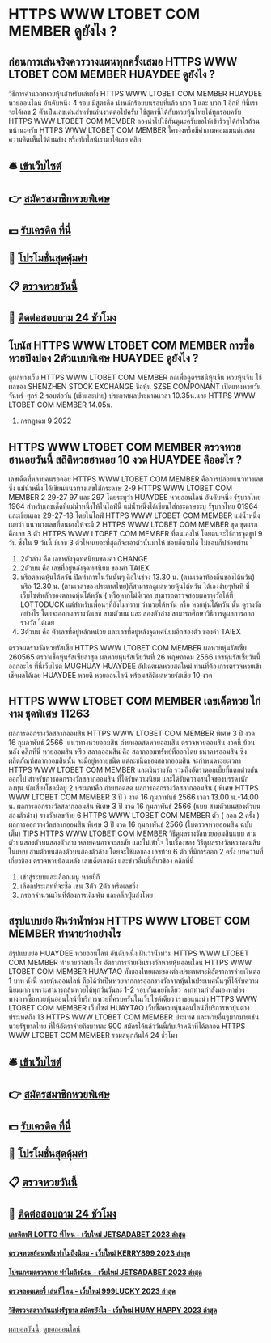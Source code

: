 # HTTPS WWW LTOBET COM MEMBER ดูยังไง ?
## ก่อนการเล่นจริงควรวางแผนทุกครั้งเสมอ HTTPS WWW LTOBET COM MEMBER HUAYDEE ดูยังไง ?
วิธีการคำนวณหวยหุ้นสำหรับเล่นทั้ง HTTPS WWW LTOBET COM MEMBER HUAYDEE หวยออนไลน์ อันดับหนึ่ง 4 รอบ มีสูตรคือ นำหลักร้อยบนรอบที่แล้ว บวก 1 และ บวก 1 อีกที ทีนี้เราจะได้เลข 2 ตัวเป็นเลขเด่นสำหรับเล่นงวดต่อไปครับ ใช้สูตรนี้ได้กับหวยหุ้นไทยได้ทุกรอบครับ HTTPS WWW LTOBET COM MEMBER ลองนำไปใช้กันดูนะครับขอให้เข้ารัวๆได้กำไรถ้วนหน้านะครับ HTTPS WWW LTOBET COM MEMBER ใครงงหรือมีคำถามคอมเมนต์แสดงความคิดเห็นไว้ด้านล่าง หรือทักไลน์เรามาได้เลย คลิก

## 🛎 [เข้าเว็บไซต์](https://bit.ly/3BG5bNw)
## 👉 [สมัครสมาชิกหวยพิเศษ](https://bit.ly/3BG5bNw)
## 💵 [รับเครดิต ที่นี่](https://bit.ly/3C3mvgS)
## 👑 [โปรโมชั่นสุดคุ้มค่า](https://bit.ly/3C3mvgS)
## 📋 [ตรวจหวยวันนี้](https://bit.ly/3C3mvgS)
## 📱 [ติดต่อสอบถาม 24 ชัวโมง](https://bit.ly/3C3mvgS)

## โบนัส HTTPS WWW LTOBET COM MEMBER การซื้อหวยปิงปอง 2ตัวแบบพิเศษ HUAYDEE ดูยังไง ?
ดูผลทางเว็บ HTTPS WWW LTOBET COM MEMBER กดเพื่อดูดรรชนีหุ้นจีน
หวยหุ้นจีน ใช้ผลของ SHENZHEN STOCK EXCHANGE ชื่อหุ้น SZSE COMPONANT เปิดแทงหวยวันจันทร์-ศุกร์ 2 รอบต่อวัน (เช้าและบ่าย) ประกาศผลประมาณเวลา 10.35น.และ HTTPS WWW LTOBET COM MEMBER 14.05น.
1. กรกฎาคม 9 2022

## HTTPS WWW LTOBET COM MEMBER ตรวจหวยฮานอยวันนี้ สถิติหวยฮานอย 10 งวด HUAYDEE คืออะไร ?
เลขเด็ดที่หลายคนรอคอย HTTPS WWW LTOBET COM MEMBER คือการปล่อยแนวทางเลข ซึ่ง แม่น้ำหนึ่ง ได้เขียนแนวทางเลขใส่กระดาษ 2-9 HTTPS WWW LTOBET COM MEMBER 2 29-27 97 และ 297 โดยระบุว่า HUAYDEE หวยออนไลน์ อันดับหนึ่ง รัฐบาลไทย 1964
สำหรับเลขเด็ดที่แม่น้ำหนึ่งให้ในไลฟ์นี้ แม่น้ำหนึ่งได้เขียนใส่กระดาษระบุ รัฐบาลไทย 01964 และเขียนเลข 29-27-18
โดยในไลฟ์ HTTPS WWW LTOBET COM MEMBER แม่น้ำหนึ่ง เผยว่า แนวทางเลขที่ตนเองให้จะมี 2 HTTPS WWW LTOBET COM MEMBER ชุด ชุดแรกคือเลข 3 ตัว HTTPS WWW LTOBET COM MEMBER ที่ตนเองให้ โดยตนจะใช้การจุดธูป 9 วัน ซึ่งใน 9 วันนี้ มีเลข 3 ตัวไหนเยอะที่สุดก็จะเอาตัวนั้นมาให้ ชอบก็ตามได้ ไม่ชอบก็ปล่อยผ่าน
1. 2ตัวล่าง คือ เลขหลังจุดทศนิยมของค่า CHANGE
2. 2ตัวบน คือ เลขที่อยู่หลังจุดทศนิยม ของค่า TAIEX
3. หรือตลาดหุ้นไต้หวัน ปิดทำการในวันนั้นๆ คือในช่วง 13.30 น. (ตามเวลาท้องถิ่นของไต้หวัน) ​หรือ 12.30 น. (ตามเวลาของประเทศไทย)​ ก็สามารถดูผลหวยหุ้นไต้หวัน ได้เองง่ายๆทันที ที่เว็บไซต์หลักของตลาดหุ้นไต้หวัน ( หรือหากไม่มีเวลา สามารถตรวจสอบผลรางวัลได้ที่ LOTTODUCK แต่สำหรับเพื่อนๆที่ยังไม่ทราบ ว่าหวยไต้หวัน หรือ หวยหุ้นไต้หวัน นั้น ดูรางวัลอย่างไร โดยจะออกผลรางวัลเลข สามตัวบน และ สองตัวล่าง สามารถศึกษาวิธีการดูผลการออกรางวัล ได้เลย
4. 3ตัวบน คือ ตัวเลขที่อยู่หลักหน่วย และเลขที่อยู่หลังจุดทศนิยมอีกสองตัว ของค่า TAIEX

ตรวจผลรางวัลหวยรัสเซีย HTTPS WWW LTOBET COM MEMBER ผลหวยหุ้นรัสเซีย 260565 ตรวจเช็คหุ้นรัสเซียล่าสุด ผลหวยหุ้นรัสเซียวันที่ 26 พฤษภาคม 2566 เลขหุ้นรัสเซียวันนี้ออกอะไร ที่นี่เว็บไซต์ MUGHUAY HUAYDEE อัปเดตผลหวยสดใหม่ ท่านที่ต้องการตรวจหวยเข้าเช็คผลได้เลย HUAYDEE หวยดี หวยออนไลน์ พร้อมสถิติผลหวยรัสเซีย 10 งวด

## HTTPS WWW LTOBET COM MEMBER เลขเด็ดหวย ไก่งาม ชุดพิเศษ 11263
ผลการออกรางวัลสลากออมสิน HTTPS WWW LTOBET COM MEMBER พิเศษ 3 ปี งวด 16 กุมภาพันธ์ 2566
 แนวทางหวยออมสิน ถ่ายทอดสดหวยออมสิน ตรวจหวยออมสิน งวดนี้ ย้อนหลัง คลิ๊กที่นี่ 
หวยออมสิน หรือ สลากออมสิน คือ สลากออมทรัพย์ที่ออกโดย ธนาคารออมสิน ซึ่งผลิตภัณฑ์สลากออมสินนั้น จะมีอยู่หลายชนิด แต่ละชนิดของสลากออมสิน จะกำหนดระยะเวลา HTTPS WWW LTOBET COM MEMBER และเงินรางวัล รวมถึงอัตราดอกเบี้ยที่แตกต่างกันออกไป
สำหรับการออกรางวัลสลากออมสิน ที่ได้รับความนิยม และได้รับความสนใจของบรรดานักลงทุน นักเสี่ยงโชคมีอยู่ 2 ประเภทคือ
ถ่ายทอดสด ผลการออกรางวัลสลากออมสิน ( พิเศษ HTTPS WWW LTOBET COM MEMBER 3 ปี ) งวด 16 กุมภาพันธ์ 2566 เวลา 13.00 น.-14.00 น.
ผลการออกรางวัลสลากออมสิน พิเศษ 3 ปี งวด 16 กุมภาพันธ์ 2566 (แบบ สามตัวบนสองตัวบนสองตัวล่าง)
รางวัลเลขท้าย 6 HTTPS WWW LTOBET COM MEMBER ตัว ( ออก 2 ครั้ง )
ผลการออกรางวัลสลากออมสิน พิเศษ 3 ปี งวด 16 กุมภาพันธ์ 2566 (ใบตรวจหวยออมสิน ฉบับเต็ม)
TIPS HTTPS WWW LTOBET COM MEMBER วิธีดูผลรางวัลหวยออมสินแบบ สามตัวบนสองตัวบนสองตัวล่าง
หลายคนอาจจะสงสัย และไม่เข้าใจ ในเรื่องของ วิธีดูผลรางวัลหวยออมสิน ในแบบ สามตัวบนสองตัวบนสองตัวล่าง โดยจะใช้ผลของ เลขท้าย 6 ตัว ที่มีการออก 2 ครั้ง
บทความที่เกี่ยวข้อง
ตรวจหวยย้อนหลัง เลขเด็ดเลขดัง และข่าวอื่นที่เกี่ยวข้อง คลิกที่นี่
1. เข้าสู่ระบบและเลือกเมนู หวยยี่กี
2. เลือกประเภทที่จะซื้อ เช่น 3ตัว 2ตัว หรือเลขวิ่ง
3. กรอกจำนวนเงินที่ต้องการเดิมพัน และคลิ๊กปุ่มส่งโพย

## สรุปแบบย่อ ฝันว่าน้ำท่วม HTTPS WWW LTOBET COM MEMBER ทำนายว่าอย่างไร
สรุปแบบย่อ HUAYDEE หวยออนไลน์ อันดับหนึ่ง ฝันว่าน้ำท่วม HTTPS WWW LTOBET COM MEMBER ทำนายว่าอย่างไร อัตราการจ่ายเงินรางวัลหวยหุ้นออนไลน์ HTTPS WWW LTOBET COM MEMBER HUAYTAO ทั้งของไทยและของต่างประเทศจะมีอัตราการจ่ายเงินต่อ 1 บาท ดังนี้
หวยหุ้นออนไลน์ ถือได้ว่าเป็นหวยจากการออกรางวัลจากหุ้นในประเทศนั้นๆที่ได้รับความนิยมมาก เพราะสามารถลุ้นหวยได้ทุกวันวันละ 1-2 รอบกันเลยทีเดียว หากท่านกำลังมองหาช่องทางการซื้อหวยหุ้นออนไลน์ที่บริการหวยที่ครบครันในเว็บไซต์เดียว เราขอแนะนำ HTTPS WWW LTOBET COM MEMBER เว็บไซต์ HUAYTAO เว็บซื้อหวยหุ้นออนไลน์ที่บริการหวยุ้นต่างประเทศถึง 13 HTTPS WWW LTOBET COM MEMBER ประเทศ และหวยอื่นๆมากมายเช่น หวยรัฐบาลไทย ที่ให้อัตราจ่ายถึงบาทละ 900 สมัครได้แล้ววันนี้กับเจ้าหน้าที่ได้ตลอด HTTPS WWW LTOBET COM MEMBER รวมสนุกกันได้ 24 ชั่วโมง

## 🛎 [เข้าเว็บไซต์](https://bit.ly/3BG5bNw)
## 👉 [สมัครสมาชิกหวยพิเศษ](https://bit.ly/3BG5bNw)
## 💵 [รับเครดิต ที่นี่](https://bit.ly/3C3mvgS)
## 👑 [โปรโมชั่นสุดคุ้มค่า](https://bit.ly/3C3mvgS)
## 📋 [ตรวจหวยวันนี้](https://bit.ly/3C3mvgS)
## 📱 [ติดต่อสอบถาม 24 ชัวโมง](https://bit.ly/3C3mvgS)

#### [เครดิตฟรี LOTTO ที่ไหน - เว็บใหม่ JETSADABET 2023 ล่าสุด](https://atom.io/themes/เครดิตฟรี%20lotto%20ที่ไหน%20-%20เว็บใหม่%20jetsadabet%202023%20ล่าสุด)
#### [ตรวจหวยย้อนหลัง ทำไมถึงนิยม - เว็บใหม่ KERRY899 2023 ล่าสุด](https://atom.io/themes/ตรวจหวยย้อนหลัง%20ทำไมถึงนิยม%20-%20เว็บใหม่%20kerry899%202023%20ล่าสุด)
#### [โปรแกรมตรวจหวย ทำไมถึงนิยม - เว็บใหม่ JETSADABET 2023 ล่าสุด](https://atom.io/themes/โปรแกรมตรวจหวย%20ทำไมถึงนิยม%20-%20เว็บใหม่%20jetsadabet%202023%20ล่าสุด)
#### [ตรวจลอตเตอรี่ เล่นที่ไหน - เว็บใหม่ 999LUCKY 2023 ล่าสุด](https://atom.io/themes/ตรวจลอตเตอรี่%20เล่นที่ไหน%20-%20เว็บใหม่%20999lucky%202023%20ล่าสุด)
#### [วิธีตรวจสลากกินแบ่งรัฐบาล สมัครยังไง - เว็บใหม่ HUAY HAPPY 2023 ล่าสุด](https://atom.io/themes/วิธีตรวจสลากกินแบ่งรัฐบาล%20สมัครยังไง%20-%20เว็บใหม่%20huay%20happy%202023%20ล่าสุด)

[ผลบอลวันนี้](https://siamsport.tv "ผลบอลวันนี้"), [ดูบอลออนไลน์](https://siamsport.tv/ดูบอลสด "ดูบอลออนไลน์")